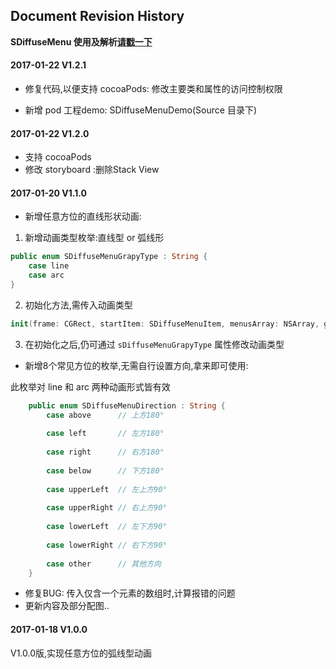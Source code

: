 

## Document Revision History

**SDiffuseMenu 使用及解析[请戳一下](https://github.com/mythkiven/DiffuseMenu_Swift)**

#### 2017-01-22  V1.2.1

- 修复代码,以便支持 cocoaPods:
  修改主要类和属性的访问控制权限

- 新增 pod 工程demo: SDiffuseMenuDemo(Source 目录下)

#### 2017-01-22  V1.2.0

- 支持 cocoaPods 
- 修改 storyboard :删除Stack View


#### 2017-01-20  V1.1.0

- 新增任意方位的直线形状动画:

1) 新增动画类型枚举:直线型 or 弧线形

``` swift
public enum SDiffuseMenuGrapyType : String {
    case line
    case arc
}
```

2) 初始化方法,需传入动画类型

``` swift
init(frame: CGRect, startItem: SDiffuseMenuItem, menusArray: NSArray, grapyType: SDiffuseMenuGrapyType) {}
```

3) 在初始化之后,仍可通过 `sDiffuseMenuGrapyType` 属性修改动画类型

- 新增8个常见方位的枚举,无需自行设置方向,拿来即可使用:

此枚举对 line 和 arc 两种动画形式皆有效

``` swift
    public enum SDiffuseMenuDirection : String {
        case above      // 上方180°
        
        case left       // 左方180°
        
        case right      // 右方180°
        
        case below      // 下方180°
        
        case upperLeft  // 左上方90°
        
        case upperRight // 右上方90°
        
        case lowerLeft  // 左下方90°
        
        case lowerRight // 右下方90°
        
        case other      // 其他方向
    }
```

- 修复BUG: 传入仅含一个元素的数组时,计算报错的问题
- 更新内容及部分配图..

#### 2017-01-18  V1.0.0

V1.0.0版,实现任意方位的弧线型动画



